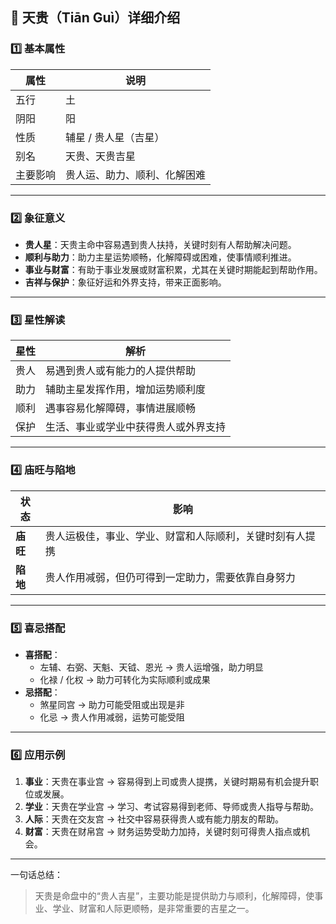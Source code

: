 ## 🌟 天贵（Tiān Guì）详细介绍

### 1️⃣ 基本属性

| 属性     | 说明                         |
| -------- | ---------------------------- |
| 五行     | 土                           |
| 阴阳     | 阳                           |
| 性质     | 辅星 / 贵人星（吉星）        |
| 别名     | 天贵、天贵吉星               |
| 主要影响 | 贵人运、助力、顺利、化解困难 |

------

### 2️⃣ 象征意义

- **贵人星**：天贵主命中容易遇到贵人扶持，关键时刻有人帮助解决问题。
- **顺利与助力**：助力主星运势顺畅，化解障碍或困难，使事情顺利推进。
- **事业与财富**：有助于事业发展或财富积累，尤其在关键时期能起到帮助作用。
- **吉祥与保护**：象征好运和外界支持，带来正面影响。

------

### 3️⃣ 星性解读

| 星性 | 解析                                 |
| ---- | ------------------------------------ |
| 贵人 | 易遇到贵人或有能力的人提供帮助       |
| 助力 | 辅助主星发挥作用，增加运势顺利度     |
| 顺利 | 遇事容易化解障碍，事情进展顺畅       |
| 保护 | 生活、事业或学业中获得贵人或外界支持 |

------

### 4️⃣ 庙旺与陷地

| 状态     | 影响                                                     |
| -------- | -------------------------------------------------------- |
| **庙旺** | 贵人运极佳，事业、学业、财富和人际顺利，关键时刻有人提携 |
| **陷地** | 贵人作用减弱，但仍可得到一定助力，需要依靠自身努力       |

------

### 5️⃣ 喜忌搭配

- **喜搭配**：
  - 左辅、右弼、天魁、天钺、恩光 → 贵人运增强，助力明显
  - 化禄 / 化权 → 助力可转化为实际顺利或成果
- **忌搭配**：
  - 煞星同宫 → 助力可能受阻或出现是非
  - 化忌 → 贵人作用减弱，运势可能受阻

------

### 6️⃣ 应用示例

1. **事业**：天贵在事业宫 → 容易得到上司或贵人提携，关键时期易有机会提升职位或发展。
2. **学业**：天贵在学业宫 → 学习、考试容易得到老师、导师或贵人指导与帮助。
3. **人际**：天贵在交友宫 → 社交中容易获得贵人或有能力朋友的帮助。
4. **财富**：天贵在财帛宫 → 财务运势受助力加持，关键时刻可得贵人指点或机会。

------

一句话总结：

> 天贵是命盘中的“贵人吉星”，主要功能是提供助力与顺利，化解障碍，使事业、学业、财富和人际更顺畅，是非常重要的吉星之一。
